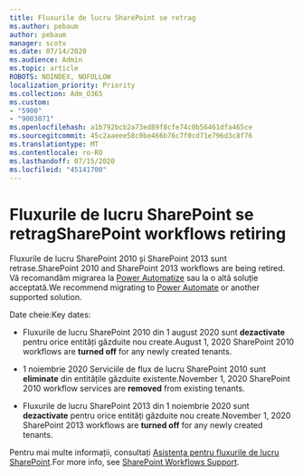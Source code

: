 ```yaml
---
title: Fluxurile de lucru SharePoint se retrag
ms.author: pebaum
author: pebaum
manager: scotv
ms.date: 07/14/2020
ms.audience: Admin
ms.topic: article
ROBOTS: NOINDEX, NOFOLLOW
localization_priority: Priority
ms.collection: Adm_O365
ms.custom:
- "5900"
- "9003071"
ms.openlocfilehash: a1b792bcb2a73ed89f8cfe74c0b56461dfa465ce
ms.sourcegitcommit: 45c2aaeee58c0be466b76c7f0cd71e796d3c8f76
ms.translationtype: MT
ms.contentlocale: ro-RO
ms.lasthandoff: 07/15/2020
ms.locfileid: "45141700"
---
```

# <a name="sharepoint-workflows-retiring"></a><span data-ttu-id="de0bf-102">Fluxurile de lucru SharePoint se retrag</span><span class="sxs-lookup"><span data-stu-id="de0bf-102">SharePoint workflows retiring</span></span>

<span data-ttu-id="de0bf-103">Fluxurile de lucru SharePoint 2010 și SharePoint 2013 sunt retrase.</span><span class="sxs-lookup"><span data-stu-id="de0bf-103">SharePoint 2010 and SharePoint 2013 workflows are being retired.</span></span> <span data-ttu-id="de0bf-104">Vă recomandăm migrarea la [Power Automatize](https://docs.microsoft.com/power-automate/getting-started) sau la o altă soluție acceptată.</span><span class="sxs-lookup"><span data-stu-id="de0bf-104">We recommend migrating to [Power Automate](https://docs.microsoft.com/power-automate/getting-started) or another supported solution.</span></span> 

<span data-ttu-id="de0bf-105">Date cheie:</span><span class="sxs-lookup"><span data-stu-id="de0bf-105">Key dates:</span></span>

- <span data-ttu-id="de0bf-106">Fluxurile de lucru SharePoint 2010 din 1 august 2020 sunt **dezactivate** pentru orice entități găzduite nou create.</span><span class="sxs-lookup"><span data-stu-id="de0bf-106">August 1, 2020 SharePoint 2010 workflows are **turned off** for any newly created tenants.</span></span>

- <span data-ttu-id="de0bf-107">1 noiembrie 2020 Serviciile de flux de lucru SharePoint 2010 sunt **eliminate** din entitățile găzduite existente.</span><span class="sxs-lookup"><span data-stu-id="de0bf-107">November 1, 2020 SharePoint 2010 workflow services are **removed** from existing tenants.</span></span>

- <span data-ttu-id="de0bf-108">Fluxurile de lucru SharePoint 2013 din 1 noiembrie 2020 sunt **dezactivate** pentru orice entități găzduite nou create.</span><span class="sxs-lookup"><span data-stu-id="de0bf-108">November 1, 2020 SharePoint 2013 workflows are **turned off** for any newly created tenants.</span></span>

<span data-ttu-id="de0bf-109">Pentru mai multe informații, consultați [Asistența pentru fluxurile de lucru SharePoint](https://aka.ms/sp-workflows-support).</span><span class="sxs-lookup"><span data-stu-id="de0bf-109">For more info, see [SharePoint Workflows Support](https://aka.ms/sp-workflows-support).</span></span>